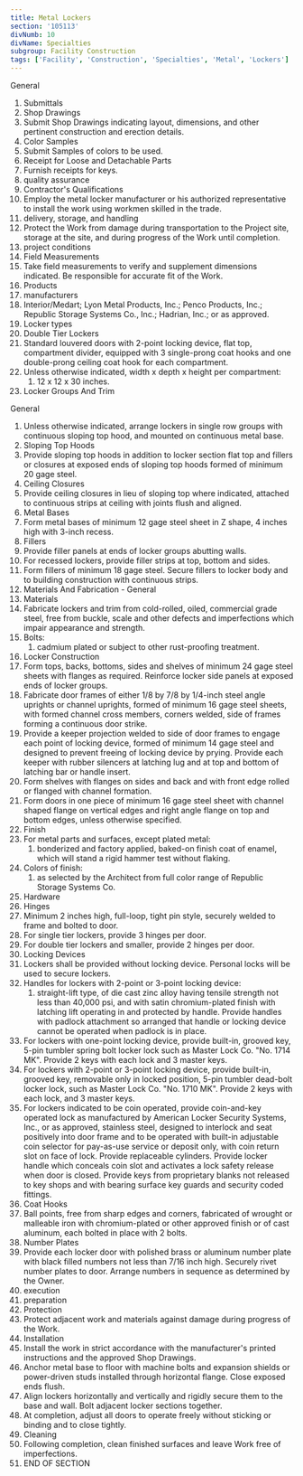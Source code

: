 ```yaml
---
title: Metal Lockers
section: '105113'
divNumb: 10
divName: Specialties
subgroup: Facility Construction
tags: ['Facility', 'Construction', 'Specialties', 'Metal', 'Lockers']
---
```



General
   1. Submittals
   1. Shop Drawings
   1. Submit Shop Drawings indicating layout, dimensions, and other pertinent construction and erection details.
   1. Color Samples
   1. Submit Samples of colors to be used.
   1. Receipt for Loose and Detachable Parts
   1. Furnish receipts for keys.
   1. quality assurance
   1. Contractor's Qualifications
   1. Employ the metal locker manufacturer or his authorized representative to install the work using workmen skilled in the trade.
   1. delivery, storage, and handling
   1. Protect the Work from damage during transportation to the Project site, storage at the site, and during progress of the Work until completion.
   1. project conditions
   1. Field Measurements
   1. Take field measurements to verify and supplement dimensions indicated. Be responsible for accurate fit of the Work.
   1. Products
   1. manufacturers
   1. Interior/Medart; Lyon Metal Products, Inc.; Penco Products, Inc.; Republic Storage Systems Co., Inc.; Hadrian, Inc.; or as approved.
   1. Locker types
   1. Double Tier Lockers
   1. Standard louvered doors with 2-point locking device, flat top, compartment divider, equipped with 3 single-prong coat hooks and one double-prong ceiling coat hook for each compartment.
   1. Unless otherwise indicated, width x depth x height per compartment:
      1. 12 x 12 x 30 inches.
   1. Locker Groups And Trim

General
   1. Unless otherwise indicated, arrange lockers in single row groups with continuous sloping top hood, and mounted on continuous metal base.
   1. Sloping Top Hoods
   1. Provide sloping top hoods in addition to locker section flat top and fillers or closures at exposed ends of sloping top hoods formed of minimum 20 gage steel.
   1. Ceiling Closures
   1. Provide ceiling closures in lieu of sloping top where indicated, attached to continuous strips at ceiling with joints flush and aligned.
   1. Metal Bases
   1. Form metal bases of minimum 12 gage steel sheet in Z shape, 4 inches high with 3-inch recess.
   1. Fillers
   1. Provide filler panels at ends of locker groups abutting walls.
   1. For recessed lockers, provide filler strips at top, bottom and sides.
   1. Form fillers of minimum 18 gage steel. Secure fillers to locker body and to building construction with continuous strips.
   1. Materials And Fabrication - General
   1. Materials
   1. Fabricate lockers and trim from cold-rolled, oiled, commercial grade steel, free from buckle, scale and other defects and imperfections which impair appearance and strength.
   1. Bolts:
      1. cadmium plated or subject to other rust-proofing treatment.
   1. Locker Construction
   1. Form tops, backs, bottoms, sides and shelves of minimum 24 gage steel sheets with flanges as required. Reinforce locker side panels at exposed ends of locker groups.
   1. Fabricate door frames of either 1/8 by 7/8 by 1/4-inch steel angle uprights or channel uprights, formed of minimum 16 gage steel sheets, with formed channel cross members, corners welded, side of frames forming a continuous door strike.
   1. Provide a keeper projection welded to side of door frames to engage each point of locking device, formed of minimum 14 gage steel and designed to prevent freeing of locking device by prying. Provide each keeper with rubber silencers at latching lug and at top and bottom of latching bar or handle insert.
   1. Form shelves with flanges on sides and back and with front edge rolled or flanged with channel formation.
   1. Form doors in one piece of minimum 16 gage steel sheet with channel shaped flange on vertical edges and right angle flange on top and bottom edges, unless otherwise specified.
   1. Finish
   1. For metal parts and surfaces, except plated metal:
      1. bonderized and factory applied, baked-on finish coat of enamel, which will stand a rigid hammer test without flaking.
   1. Colors of finish:
      1. as selected by the Architect from full color range of Republic Storage Systems Co.
   1. Hardware
   1. Hinges
   1. Minimum 2 inches high, full-loop, tight pin style, securely welded to frame and bolted to door.
   1. For single tier lockers, provide 3 hinges per door.
   1. For double tier lockers and smaller, provide 2 hinges per door.
   1. Locking Devices
   1. Lockers shall be provided without locking device. Personal locks will be used to secure lockers.
   1. Handles for lockers with 2-point or 3-point locking device:
      1. straight-lift type, of die cast zinc alloy having tensile strength not less than 40,000 psi, and with satin chromium-plated finish with latching lift operating in and protected by handle. Provide handles with padlock attachment so arranged that handle or locking device cannot be operated when padlock is in place.
   1. For lockers with one-point locking device, provide built-in, grooved key, 5-pin tumbler spring bolt locker lock such as Master Lock Co. "No. 1714 MK". Provide 2 keys with each lock and 3 master keys.
   1. For lockers with 2-point or 3-point locking device, provide built-in, grooved key, removable only in locked position, 5-pin tumbler dead-bolt locker lock, such as Master Lock Co. "No. 1710 MK". Provide 2 keys with each lock, and 3 master keys.
   1. For lockers indicated to be coin operated, provide coin-and-key operated lock as manufactured by American Locker Security Systems, Inc., or as approved, stainless steel, designed to interlock and seat positively into door frame and to be operated with built-in adjustable coin selector for pay-as-use service or deposit only, with coin return slot on face of lock. Provide replaceable cylinders. Provide locker handle which conceals coin slot and activates a lock safety release when door is closed. Provide keys from proprietary blanks not released to key shops and with bearing surface key guards and security coded fittings.
   1. Coat Hooks
   1. Ball points, free from sharp edges and corners, fabricated of wrought or malleable iron with chromium-plated or other approved finish or of cast aluminum, each bolted in place with 2 bolts.
   1. Number Plates
   1. Provide each locker door with polished brass or aluminum number plate with black filled numbers not less than 7/16 inch high. Securely rivet number plates to door. Arrange numbers in sequence as determined by the Owner.
   1. execution
   1. preparation
   1. Protection
   1. Protect adjacent work and materials against damage during progress of the Work.
   1. Installation
   1. Install the work in strict accordance with the manufacturer's printed instructions and the approved Shop Drawings.
   1. Anchor metal base to floor with machine bolts and expansion shields or power-driven studs installed through horizontal flange. Close exposed ends flush.
   1. Align lockers horizontally and vertically and rigidly secure them to the base and wall. Bolt adjacent locker sections together.
   1. At completion, adjust all doors to operate freely without sticking or binding and to close tightly.
   1. Cleaning
   1. Following completion, clean finished surfaces and leave Work free of imperfections.
1. END OF SECTION

